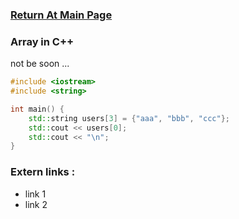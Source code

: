 ### [Return At Main Page](../README.md)

### Array in C++
not be soon ...

```c++
#include <iostream>
#include <string>

int main() {
	std::string users[3] = {"aaa", "bbb", "ccc"};
	std::cout << users[0];
	std::cout << "\n";
}
```

### Extern links :
* link 1
* link 2
